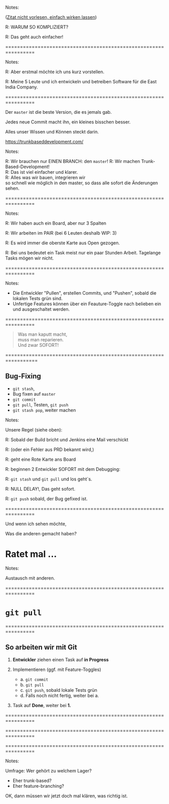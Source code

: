 

<!-- .slide: data-background-image="03-trunk-based-team/friends-gitflow.png" data-background-size="60%" -->


Notes:

([Zitat nicht vorlesen, einfach wirken lassen](https://twitter.com/tastapod/status/1042036175228358657?ref_src=twsrc%5Etfw%7Ctwcamp%5Etweetembed%7Ctwterm%5E1042036175228358657&ref_url=https%3A%2F%2Fpublish.twitter.com%2F%3Fquery%3Dhttps%253A%252F%252Ftwitter.com%252Ftastapod%252Fstatus%252F1042036175228358657%26widget%3DTweet))

R: WARUM SO KOMPLIZIERT?

R: Das geht auch einfacher!


================================================================


<!-- .slide: data-background-image="03-trunk-based-team/trunk-based-team.png"  data-background-size="contain" -->


Notes:

R: Aber erstmal möchte ich uns kurz vorstellen.

R: Meine 5 Leute und ich entwickeln und
betreiben Software für die East India Company.


================================================================


<!-- .slide: data-background-image="03-trunk-based-team/trunk-based.png" data-background-opacity="0.4" data-background-size="contain" -->

Der `master` ist die beste Version, 
die es jemals gab.

Jedes neue Commit macht ihn,
ein kleines bisschen besser.

Alles unser Wissen und Können steckt darin.

https://trunkbaseddevelopment.com/

Notes:

R: Wir brauchen nur EINEN BRANCH: den `master`!
R: Wir machen Trunk-Based-Development!\
R: Das ist viel einfacher und klarer.\
R: Alles was wir bauen, integrieren wir\
   so schnell wie möglich in den master,
   so dass alle sofort die Änderungen sehen.


================================================================


<!-- .slide: data-background-image="03-trunk-based-team/task-board.png" data-background-size="contain" -->


Notes:

R: Wir haben auch ein Board, aber nur 3 Spalten

R: Wir arbeiten im PAIR (bei 6 Leuten deshalb WIP: 3)

R: Es wird immer die oberste Karte aus Open gezogen.

R: Bei uns bedeutet ein Task meist nur ein paar Stunden Arbeit.
   Tagelange Tasks mögen wir nicht.


================================================================


<!-- .slide: data-background-image="03-trunk-based-team/master.png" data-background-size="contain" -->

Notes:

 * Die Entwickler "Pullen", erstellen Commits, und "Pushen",
   sobald die lokalen Tests grün sind.
 * Unfertige Features können über ein Feauture-Toggle
   nach belieben ein und ausgeschaltet werden.
 
 

================================================================


> Was man kaputt macht,\
> muss man reparieren.\
> Und zwar SOFORT!


=================================================================

## Bug-Fixing

 * `git stash`, 
 * Bug fixen auf `master` 
 * `git commit`
 * `git pull`, Testen, `git push`  
 * `git stash pop`, weiter machen
  

Notes:

Unsere Regel (siehe oben):

R: Sobald der Build bricht und Jenkins eine Mail verschickt

R: (oder ein Fehler aus PRD bekannt wird,)

R: geht eine Rote Karte ans Board

R: beginnen 2 Entwickler SOFORT mit dem Debugging:

R: `git stash` und `git pull` und los geht`s.

R: NULL DELAY!, Das geht sofort.

R: `git push` sobald, der Bug gefixed ist.


================================================================


Und wenn ich sehen möchte,

Was die anderen gemacht haben?

# Ratet mal ...


Notes:

Austausch mit anderen.


================================================================


# `git pull`


================================================================


## So arbeiten wir mit Git

 1. **Entwickler** ziehen einen Task auf **in Progress**
 2. Implementieren (ggf. mit Feature-Toggles)    
    <ul>
      <li>a. <code>git commit</code></li>
      <li>b. <code>git pull</code></li>
      <li>c. <code>git push</code>, sobald lokale Tests grün</li>
      <li>d. Falls noch nicht fertig, weiter bei a.</li>
    </ul>

 3. Task auf **Done**, weiter bei **1.**
 

      


================================================================


<!-- .slide: data-background-image="03-trunk-based-team/two-visions-1.png" data-background-size="contain" -->




================================================================


<!-- .slide: data-background-image="03-trunk-based-team/two-visions-2.png" data-background-size="contain" -->




================================================================


<!-- .slide: data-background-image="03-trunk-based-team/two-visions-3.png" data-background-size="contain" -->



Notes:

Umfrage: Wer gehört zu welchem Lager?

 * Eher trunk-based?
 * Eher feature-branching?
 
OK, dann müssen wir jetzt doch mal klären,
was richtig ist.
